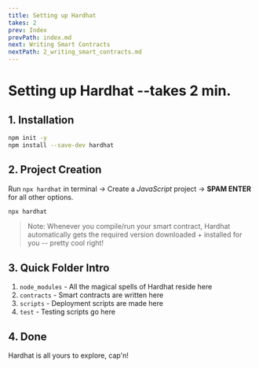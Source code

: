 ```yaml
---
title: Setting up Hardhat
takes: 2
prev: Index
prevPath: index.md
next: Writing Smart Contracts
nextPath: 2_writing_smart_contracts.md
---
```


# Setting up Hardhat --takes 2 min.

## 1. Installation

```bash
npm init -y
npm install --save-dev hardhat
```

## 2. Project Creation

Run `npx hardhat` in terminal -> Create a _JavaScript_ project -> **SPAM ENTER** for all other options.

```bash
npx hardhat
```

> Note: Whenever you compile/run your smart contract, Hardhat automatically gets the required version downloaded + installed for you -- pretty cool right!

## 3. Quick Folder Intro

1.  `node_modules` - All the magical spells of Hardhat reside here
2.  `contracts` - Smart contracts are written here
3.  `scripts` - Deployment scripts are made here
4.  `test` - Testing scripts go here

## 4. Done

Hardhat is all yours to explore, cap'n!
